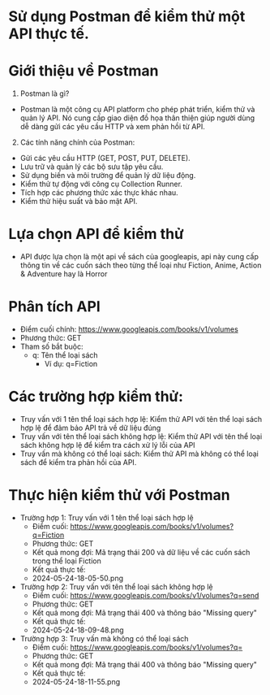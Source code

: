 # Sử dụng Postman để kiểm thử một API thực tế.
# Giới thiệu về Postman
1. Postman là gì?
- Postman là một công cụ API platform cho phép phát triển, kiểm thử và quản lý API. Nó cung cấp giao diện đồ họa thân thiện giúp người dùng dễ dàng gửi các yêu cầu HTTP và xem phản hồi từ API.
2. Các tính năng chính của Postman: 
- Gửi các yêu cầu HTTP (GET, POST, PUT, DELETE).
- Lưu trữ và quản lý các bộ sưu tập yêu cầu.
- Sử dụng biến và môi trường để quản lý dữ liệu động.
- Kiểm thử tự động với công cụ Collection Runner.
- Tích hợp các phương thức xác thực khác nhau.
- Kiểm thử hiệu suất và bảo mật API.
# Lựa chọn API để kiểm thử 
- API được lựa chọn là một api về sách của googleapis, api này cung cấp thông tin về các cuốn sách theo từng thể loại như Fiction, Anime, Action & Adventure hay là Horror
# Phân tích API
- Điểm cuối chính: https://www.googleapis.com/books/v1/volumes
- Phương thức: GET
- Tham số bắt buộc: 
    - q: Tên thể loại sách 
        - Ví dụ: q=Fiction
# Các trường hợp kiểm thử: 
- Truy vấn với 1 tên thể loại sách hợp lệ: Kiểm thử API với tên thể loại sách hợp lệ để đảm bảo API trả về dữ liệu đúng
- Truy vấn với tên thể loại sách không hợp lệ: Kiểm thử API với tên thể loại sách không hợp lệ để kiểm tra cách xử lý lỗi của API
- Truy vấn mà không có thể loại sách: Kiểm thử API mà không có thể loại sách để kiểm tra phản hồi của API.
# Thực hiện kiểm thử với Postman
+ Trường hợp 1: Truy vấn với 1 tên thể loại sách hợp lệ
    - Điểm cuối: https://www.googleapis.com/books/v1/volumes?q=Fiction
    - Phương thức: GET
    - Kết quả mong đợi: Mã trạng thái 200 và dữ liệu về các cuốn sách trong thể loại Fiction
    - Kết quả thực tế: 
    - 2024-05-24-18-05-50.png
+ Trường hợp 2: Truy vấn với tên thể loại sách không hợp lệ
    - Điểm cuối: https://www.googleapis.com/books/v1/volumes?q=send
    - Phương thức: GET
    - Kết quả mong đợi: Mã trạng thái 400 và thông báo "Missing query"
    - Kết quả thực tế: 
    - 2024-05-24-18-09-48.png
+ Trường hợp 3: Truy vấn mà không có thể loại sách
    - Điểm cuối: https://www.googleapis.com/books/v1/volumes?q=
    - Phương thức: GET
    - Kết quả mong đợi: Mã trạng thái 400 và thông báo "Missing query"
    - Kết quả thực tế: 
    - 2024-05-24-18-11-55.png